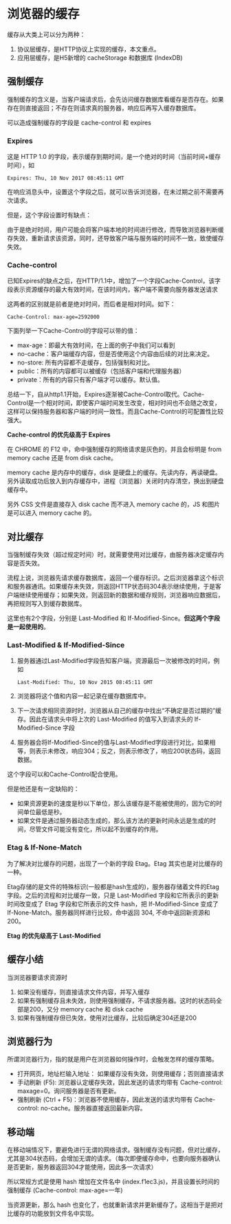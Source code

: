 # 浏览器的缓存

缓存从大类上可以分为两种：
1. 协议层缓存，是HTTP协议上实现的缓存，本文重点。
2. 应用层缓存，是H5新增的 cacheStorage 和数据库 (IndexDB)

## 强制缓存

强制缓存的含义是，当客户端请求后，会先访问缓存数据库看缓存是否存在。如果存在则直接返回；不存在则请求真的服务器，响应后再写入缓存数据库。

可以造成强制缓存的字段是 cache-control 和 expires

### Expires

这是 HTTP 1.0 的字段，表示缓存到期时间，是一个绝对的时间（当前时间+缓存时间），如

```
Expires: Thu, 10 Nov 2017 08:45:11 GMT
```

在响应消息头中，设置这个字段之后，就可以告诉浏览器，在未过期之前不需要再次请求。

但是，这个字段设置时有缺点：

由于是绝对时间，用户可能会将客户端本地的时间进行修改，而导致浏览器判断缓存失效，重新请求该资源，同时，还导致客户端与服务端的时间不一致，致使缓存失效。

### Cache-control

已知Expires的缺点之后，在HTTP/1.1中，增加了一个字段Cache-Control，该字段表示资源缓存的最大有效时间，在该时间内，客户端不需要向服务器发送请求

这两者的区别就是前者是绝对时间，而后者是相对时间。如下：

```
Cache-Control: max-age=2592000
```

下面列举一下Cache-Control的字段可以带的值：

* max-age：即最大有效时间，在上面的例子中我们可以看到
* no-cache：客户端缓存内容，但是否使用这个内容由后续的对比来决定。
* no-store: 所有内容都不走缓存，包括强制和对比。
* public：所有的内容都可以被缓存（包括客户端和代理服务器）
* private：所有的内容只有客户端才可以缓存。默认值。

总结一下，自从http1.1开始，Expires逐渐被Cache-Control取代。Cache-Control是一个相对时间，即使客户端时间发生改变，相对时间也不会随之改变，这样可以保持服务器和客户端的时间一致性。而且Cache-Control的可配置性比较强大。

__Cache-control 的优先级高于 Expires__

在 CHROME 的 F12 中，命中强制缓存的网络请求是灰色的，并且会标明是 from memory cache 还是 from disk cache。

memory cache 是内存中的缓存，disk 是硬盘上的缓存。先读内存，再读硬盘。另外读取成功后放入到内存缓存中，进程（浏览器）关闭时内存清空，换出到硬盘缓存中。

另外 CSS 文件是直接存入 disk cache 而不进入 memory cache 的，JS 和图片是可以进入 memory cache 的。

## 对比缓存

当强制缓存失效（超过规定时间）时，就需要使用对比缓存，由服务器决定缓存内容是否失效。

流程上说，浏览器先请求缓存数据库，返回一个缓存标识。之后浏览器拿这个标识和服务器通讯。如果缓存未失效，则返回HTTP状态码304表示继续使用，于是客户端继续使用缓存；如果失效，则返回新的数据和缓存规则，浏览器响应数据后，再把规则写入到缓存数据库。

这里也有2个字段，分别是 Last-Modified 和 If-Modified-Since。__但这两个字段是一起使用的__。

### Last-Modified & If-Modified-Since

1. 服务器通过Last-Modified字段告知客户端，资源最后一次被修改的时间，例如

    ```
    Last-Modified: Thu, 10 Nov 2015 08:45:11 GMT
    ```

2. 浏览器将这个值和内容一起记录在缓存数据库中。

3. 下一次请求相同资源时时，浏览器从自己的缓存中找出“不确定是否过期的”缓存。因此在请求头中将上次的 Last-Modified 的值写入到请求头的 If-Modified-Since 字段

4. 服务器会将If-Modified-Since的值与Last-Modified字段进行对比，如果相等，则表示未修改，响应304；反之，则表示修改了，响应200状态码，返回数据。

这个字段可以和Cache-Control配合使用。

但是他还是有一定缺陷的：

* 如果资源更新的速度是秒以下单位，那么该缓存是不能被使用的，因为它的时间单位最低是秒。
* 如果文件是通过服务器动态生成的，那么该方法的更新时间永远是生成的时间，尽管文件可能没有变化，所以起不到缓存的作用。

### Etag & If-None-Match

为了解决对比缓存的问题，出现了一个新的字段 Etag。Etag 其实也是对比缓存的一种。

Etag存储的是文件的特殊标识(一般都是hash生成的)，服务器存储着文件的Etag字段。之后的流程和对比缓存一致，只是 Last-Modified 字段和它所表示的更新时间改变成了 Etag 字段和它所表示的文件 hash，把 If-Modified-Since 变成了 If-None-Match。服务器同样进行比较，命中返回 304, 不命中返回新资源和 200。

__Etag 的优先级高于 Last-Modified__

## 缓存小结

当浏览器要请求资源时
1. 如果没有缓存，则直接请求文件内容，并写入缓存
2. 如果有强制缓存且未失效，则使用强制缓存，不请求服务器。这时的状态码全部是200，又分 memory cache 和 disk cache
3. 如果有强制缓存但已失效，使用对比缓存，比较后确定304还是200

## 浏览器行为

所谓浏览器行为，指的就是用户在浏览器如何操作时，会触发怎样的缓存策略。

* 打开网页，地址栏输入地址： 如果缓存没有失效，则使用缓存；否则直接请求
* 手动刷新 (F5): 浏览器认定缓存失效，因此发送的请求均带有 Cache-control: maxage=0。询问服务器是否有更新。
* 强制刷新 (Ctrl + F5)：浏览器不使用缓存，因此发送的请求均带有 Cache-control: no-cache。服务器直接返回最新内容。

## 移动端

在移动端情况下，要避免进行无谓的网络请求。强制缓存没有问题，但对比缓存，尤其是304状态码，会增加无谓的请求。（每次即便缓存命中，也要向服务器确认是否更新，服务器返回304才能使用，因此多一次请求）

所以常规方式是使用 hash 增加在文件名中 (index.f1ec3.js)，并且设置长时间的强制缓存 (Cache-control: max-age=一年)

当资源更新，那么 hash 也变化了，也就重新请求并更新缓存了。这相当于是把对比缓存的功能放到文件名中实现。